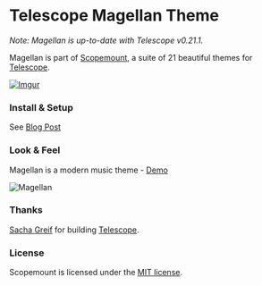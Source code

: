 # Telescope Magellan Theme

*Note: Magellan is up-to-date with Telescope v0.21.1.*

Magellan is part of [Scopemount](http://scopemount.startrack.io), a suite of 21 beautiful themes for [Telescope](http://www.telescopeapp.org/).

[![Imgur](http://i.imgur.com/8yYLXiY.jpg)](http://scopemount.startrack.io)

### Install & Setup

See [Blog Post](http://blog.startrack.io/scopemount-theme-magellan/)

### Look & Feel

Magellan is a modern music theme - [Demo](http://sm-magellan.meteor.com/)

![Magellan]()

### Thanks

[Sacha Greif](https://github.com/SachaG) for building [Telescope](https://github.com/TelescopeJS/Telescope).

### License

Scopemount is licensed under the [MIT license](http://opensource.org/licenses/MIT).
